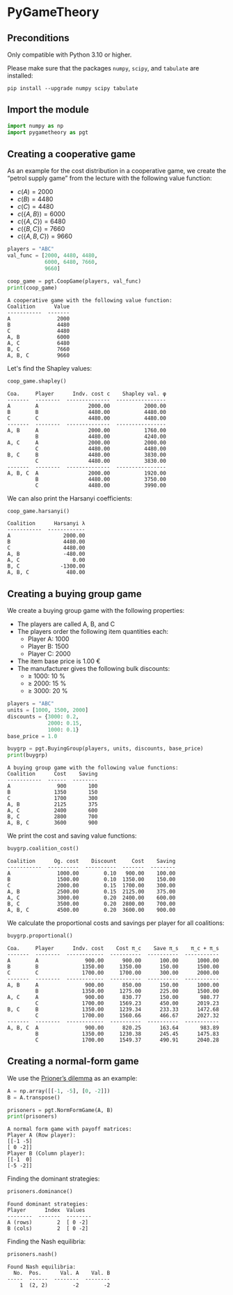 # PyGameTheory

## Preconditions

Only compatible with Python 3.10 or higher.

Please make sure that the packages `numpy`, `scipy`, and `tabulate`
are installed:

``` batch
pip install --upgrade numpy scipy tabulate
```

## Import the module

``` python
import numpy as np
import pygametheory as pgt
```

## Creating a cooperative game

As an example for the cost distribution in a cooperative game, we create
the “petrol supply game” from the lecture with the following value
function:

- $c(A) = 2000$
- $c(B) = 4480$
- $c(C) = 4480$
- $c(\{A, B\}) = 6000$
- $c(\{A, C\}) = 6480$
- $c(\{B, C\}) = 7660$
- $c(\{A, B, C\}) = 9660$

``` python
players = "ABC"
val_func = [2000, 4480, 4480,
            6000, 6480, 7660,
            9660]

coop_game = pgt.CoopGame(players, val_func)
print(coop_game)
```

``` console
A cooperative game with the following value function:
Coalition      Value
-----------  -------
A               2000
B               4480
C               4480
A, B            6000
A, C            6480
B, C            7660
A, B, C         9660
```

Let's find the Shapley values:

``` python
coop_game.shapley()
```

``` console
Coa.     Player      Indv. cost c    Shapley val. φ
-------  --------  --------------  ----------------
A        A                2000.00           2000.00
B        B                4480.00           4480.00
C        C                4480.00           4480.00
-------  --------  --------------  ----------------
A, B     A                2000.00           1760.00
         B                4480.00           4240.00
A, C     A                2000.00           2000.00
         C                4480.00           4480.00
B, C     B                4480.00           3830.00
         C                4480.00           3830.00
-------  --------  --------------  ----------------
A, B, C  A                2000.00           1920.00
         B                4480.00           3750.00
         C                4480.00           3990.00
```

We can also print the Harsanyi coefficients:

``` python
coop_game.harsanyi()
```

``` console
Coalition      Harsanyi λ
-----------  ------------
A                 2000.00
B                 4480.00
C                 4480.00
A, B              -480.00
A, C                 0.00
B, C             -1300.00
A, B, C            480.00
```

## Creating a buying group game

We create a buying group game with the following properties:

- The players are called A, B, and C
- The players order the following item quantities each:
  - Player A: 1000
  - Player B: 1500
  - Player C: 2000
- The item base price is 1.00 €
- The manufacturer gives the following bulk discounts:
  - ≥ 1000: 10 %
  - ≥ 2000: 15 %
  - ≥ 3000: 20 %

``` python
players = "ABC"
units = [1000, 1500, 2000]
discounts = {3000: 0.2,
             2000: 0.15,
             1000: 0.1}
base_price = 1.0

buygrp = pgt.BuyingGroup(players, units, discounts, base_price)
print(buygrp)
```

```console
A buying group game with the following value functions:
Coalition      Cost    Saving
-----------  ------  --------
A               900       100
B              1350       150
C              1700       300
A, B           2125       375
A, C           2400       600
B, C           2800       700
A, B, C        3600       900
```

We print the cost and saving value functions:

``` python
buygrp.coalition_cost()
```

```console
Coalition      Og. cost    Discount     Cost    Saving
-----------  ----------  ----------  -------  --------
A               1000.00        0.10   900.00    100.00
B               1500.00        0.10  1350.00    150.00
C               2000.00        0.15  1700.00    300.00
A, B            2500.00        0.15  2125.00    375.00
A, C            3000.00        0.20  2400.00    600.00
B, C            3500.00        0.20  2800.00    700.00
A, B, C         4500.00        0.20  3600.00    900.00
```

We calculate the proportional costs and savings per player for all
coalitions:

``` python
buygrp.proportional()
```

``` console
Coa.     Player      Indv. cost    Cost π_c    Save π_s    π_c + π_s
-------  --------  ------------  ----------  ----------  -----------
A        A               900.00      900.00      100.00      1000.00
B        B              1350.00     1350.00      150.00      1500.00
C        C              1700.00     1700.00      300.00      2000.00
-------  --------  ------------  ----------  ----------  -----------
A, B     A               900.00      850.00      150.00      1000.00
         B              1350.00     1275.00      225.00      1500.00
A, C     A               900.00      830.77      150.00       980.77
         C              1700.00     1569.23      450.00      2019.23
B, C     B              1350.00     1239.34      233.33      1472.68
         C              1700.00     1560.66      466.67      2027.32
-------  --------  ------------  ----------  ----------  -----------
A, B, C  A               900.00      820.25      163.64       983.89
         B              1350.00     1230.38      245.45      1475.83
         C              1700.00     1549.37      490.91      2040.28
```

## Creating a normal-form game

We use the [Prioner’s
dilemma](https://en.wikipedia.org/wiki/Prisoner%27s_dilemma) as an
example:

``` python
A = np.array([[-1, -5], [0, -2]])
B = A.transpose()

prisoners = pgt.NormFormGame(A, B)
print(prisoners)
```

``` console
A normal form game with payoff matrices:
Player A (Row player):
[[-1 -5]
[ 0 -2]]
Player B (Column player):
[[-1  0]
[-5 -2]]
```

Finding the dominant strategies:

``` python
prisoners.dominance()
```

``` console
Found dominant strategies:
Player      Index  Values
--------  -------  --------
A (rows)        2  [ 0 -2]
B (cols)        2  [ 0 -2] 
```

Finding the Nash equilibria:

``` python
prisoners.nash()
```

``` console
Found Nash equilibria:
  No.  Pos.      Val. A    Val. B
-----  ------  --------  --------
    1  (2, 2)        -2        -2 
```
